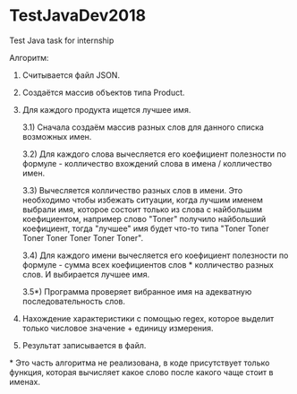 # TestJavaDev2018
Test Java task for internship

Алгоритм:
1) Считывается файл JSON.
2) Создаётся массив объектов типа Product.
3) Для каждого продукта ищется лучшее имя.

    3.1) Сначала создаём массив разных слов для данного списка возможных имен.

    3.2) Для каждого слова вычесляется его коефициент полезности по формуле - колличество вхождений слова в имена / колличество имен.

    3.3) Вычесляется колличество разных слов в имени. Это необходимо чтобы избежать ситуации, когда лучшим именем выбрали имя, которое состоит только из слова с найбольшим коефициентом, например слово "Toner" получило найбольший коефициент, тогда "лучшее" имя будет что-то типа "Toner Toner Toner Toner Toner Toner Toner".

    3.4) Для каждого имени вычесляется его коефициент полезности по формуле - сумма всех коефициентов слов * колличество разных слов. И выбирается лучшее имя.

    3.5*) Программа проверяет вибранное имя на адекватную последовательность слов.

4) Нахождение характеристики с помощью regex, которое выделит только числовое значение + единицу измерения.
5) Результат записывается в файл.

\* Это часть алгоритма не реализована, в коде присутствует только функция, которая вычисляет какое слово после какого чаще стоит в именах.
